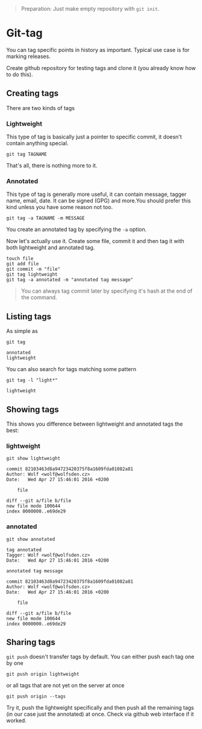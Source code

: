 > Preparation: Just make empty repository with `git init`.

Git-tag
=======

You can tag specific points in history as important. Typical use case is for marking releases.

Create github repository for testing tags and clone it (you already know how to do this).

Creating tags
-------------

There are two kinds of tags

### Lightweight

This type of tag is basically just a pointer to specific commit, it doesn't contain anything special.

	git tag TAGNAME

That's all, there is nothing more to it.

### Annotated

This type of tag is generally more useful, it can contain message, tagger name, email, date. It can be signed (GPG) and more.You should prefer this kind unless you have some reason not too.

	git tag -a TAGNAME -m MESSAGE

You create an annotated tag by specifying the `-a` option.

Now let's actually use it. Create some file, commit it and then tag it with both lightweight and annotated tag.

	touch file
	git add file
	git commit -m "file"
	git tag lightweight
	git tag -a annotated -m "annotated tag message"

> You can always tag commit later by specifying it's hash at the end of the command.

Listing tags
------------

As simple as

	git tag

	annotated
	lightweight

You can also search for tags matching some pattern

	git tag -l "light*"

	lightweight

Showing tags
------------

This shows you difference between lightweight and annotated tags the best:

### lightweight

	git show lightweight 

	commit 82103463d8a94723420375f8a1609fda01082a81
	Author: Wolf <wolf@wolfsden.cz>
	Date:   Wed Apr 27 15:46:01 2016 +0200

		file

	diff --git a/file b/file
	new file mode 100644
	index 0000000..e69de29

### annotated

	git show annotated

	tag annotated
	Tagger: Wolf <wolf@wolfsden.cz>
	Date:   Wed Apr 27 15:46:01 2016 +0200

	annotated tag message

	commit 82103463d8a94723420375f8a1609fda01082a81
	Author: Wolf <wolf@wolfsden.cz>
	Date:   Wed Apr 27 15:46:01 2016 +0200

		file

	diff --git a/file b/file
	new file mode 100644
	index 0000000..e69de29

Sharing tags
------------

`git push` doesn't transfer tags by default. You can either push each tag one by one

	git push origin lightweight

or all tags that are not yet on the server at once

	git push origin --tags

Try it, push the lightweight specifically and then push all the remaining tags (in our case just the annotated) at once. Check via github web interface if it worked.
